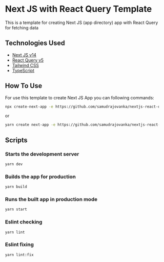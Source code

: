 # Next JS with React Query Template

This is a template for creating Next JS (app directory) app with React Query for fetching data

## Technologies Used

- [Next JS v14](https://nextjs.org/)
- [React Query v5](https://tanstack.com/query/v5)
- [Tailwind CSS](https://tailwindcss.com/)
- [TypeScript](https://www.typescriptlang.org/)

## How To Use

For use this template to create Next JS App you can following commands:

```bash
npx create-next-app -e https://github.com/samudrajovanka/nextjs-react-query-template
```

or

```bash
yarn create next-app -e https://github.com/samudrajovanka/nextjs-react-query-template
```

## Scripts

### Starts the development server

```bash
yarn dev
```

### Builds the app for production

```bash
yarn build
```

### Runs the built app in production mode

```bash
yarn start
```

### Eslint checking

```bash
yarn lint
```

### Eslint fixing

```bash
yarn lint:fix
```
